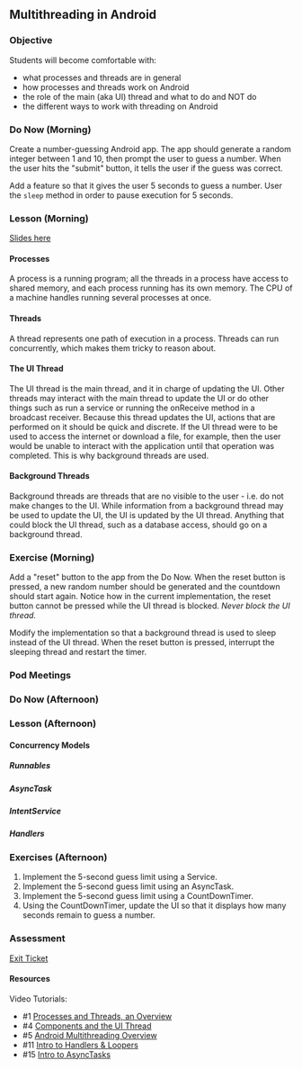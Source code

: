 ## Multithreading in Android

### Objective

Students will become comfortable with:

* what processes and threads are in general
* how processes and threads work on Android
* the role of the main (aka UI) thread and what to do and NOT do 
* the different ways to work with threading on Android

### Do Now (Morning)

Create a number-guessing Android app. The app should generate a random integer between 1 and 10, then prompt the user to guess a number. When the user hits the "submit" button, it tells the user if the guess was correct.

Add a feature so that it gives the user 5 seconds to guess a number. User the `sleep` method in order to pause
execution for 5 seconds.

### Lesson (Morning)

[Slides here](https://docs.google.com/presentation/d/1CTUlfE41tgwUspWus_p8MfjmBU9ahmtcG8F5Ko9cD00/edit?usp=sharing)

#### Processes

A process is a running program; all the threads in a process have access to shared memory, and each process running has its own memory. The CPU of a machine handles running several processes at once.

#### Threads

A thread represents one path of execution in a process. Threads can run concurrently, which makes them tricky to reason about.

#### The UI Thread

The UI thread is the main thread, and it in charge of updating the UI. Other threads may interact with the main thread to update the UI or do other things such as run a service or running the onReceive method in a broadcast receiver. Because this thread updates the UI, actions that are performed on it should be quick and discrete. If the
UI thread were to be used to access the internet or download a file, for example, then the user would be unable to interact with the application until that operation was completed. This is why background threads are used.

#### Background Threads

Background threads are threads that are no visible to the user - i.e. do not make changes to the UI. While information from a background thread may be used to update the UI, the UI is updated by the UI thread. Anything that could block the UI thread, such as a database access, should go on a background thread.

### Exercise (Morning)

Add a "reset" button to the app from the Do Now. When the reset button is pressed, a new random number should be
generated and the countdown should start again. Notice how in the current implementation, the reset button cannot be pressed while the UI thread is blocked. *Never block the UI thread.*

Modify the implementation so that a background thread is used to sleep instead of the UI thread. When the reset button is pressed, interrupt the sleeping thread and restart the timer.

### Pod Meetings

### Do Now (Afternoon)



### Lesson (Afternoon)

#### Concurrency Models

##### Runnables

##### AsyncTask

##### IntentService

##### Handlers

### Exercises (Afternoon)

1. Implement the 5-second guess limit using a Service.
2. Implement the 5-second guess limit using an AsyncTask.
3. Implement the 5-second guess limit using a CountDownTimer.
4. Using the CountDownTimer, update the UI so that it displays how many seconds remain to guess a number.

### Assessment

[Exit Ticket]()

#### Resources
Video Tutorials:
* #1 [Processes and Threads, an Overview](https://www.youtube.com/watch?v=IcIFJ5V3Ibg)
* #4 [Components and the UI Thread](https://www.youtube.com/watch?v=A0PAhoHzlsQ)
* #5 [Android Multithreading Overview](https://www.youtube.com/watch?v=lznss-0gEHU)
* #11 [Intro to Handlers & Loopers](https://www.youtube.com/watch?v=LJ_pUlWzGsc)
* #15 [Intro to AsyncTasks](https://www.youtube.com/watch?v=V4q0sTIntsk)

